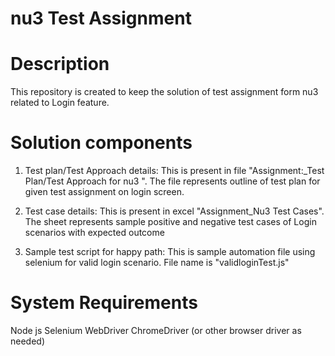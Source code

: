 # nu3 Test Assignment
# Description
This repository is created to keep the solution of test assignment form nu3 related to Login feature.

# Solution components

1. Test plan/Test Approach details:
This is present in file "Assignment:_Test Plan/Test Approach for nu3 ". The file represents outline of test plan for given test assignment on login screen.

2. Test case details:
This is present in excel "Assignment_Nu3 Test Cases". The sheet represents sample positive and negative test cases of Login scenarios with expected outcome

3. Sample test script for happy path:
   This is sample automation file using selenium for valid login scenario. File name is "validloginTest.js"
   
# System Requirements
Node js
Selenium WebDriver
ChromeDriver (or other browser driver as needed)

